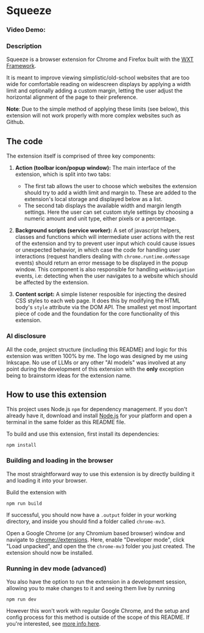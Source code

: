# Squeeze
### Video Demo:  <URL HERE>
### Description
Squeeze is a browser extension for Chrome and Firefox built with the [WXT Framework](https://wxt.dev/).

It is meant to improve viewing simplistic/old-school websites that are too wide for comfortable reading on widescreen displays by applying a width limit and optionally adding a custom margin, letting the user adjust the horizontal alignment of the page to their preference.

**Note**: Due to the simple method of applying these limits (see below), this extension will not work properly with more complex websites such as Github.

## The code

The extension itself is comprised of three key components:

1. **Action (toolbar icon/popup window):** The main interface of the extension, which is split into two tabs:
   - The first tab allows the user to choose which websites the extension should try to add a width limit and margin to. These are added to the extension's local storage and displayed below as a list.
   - The second tab displays the available width and margin length settings. Here the user can set custom style settings by choosing a numeric amount and unit type, either pixels or a percentage.


2. **Background scripts (service worker):** A set of javascript helpers, classes and functions which will intermediate user actions with the rest of the extension and try to prevent user input which could cause issues or unexpected behavior, in which case the code for handling user interactions (request handlers dealing with `chrome.runtime.onMessage` events) should return an error message to be displayed in the popup window. This component is also responsible for handling `webNavigation` events, i.e: detecting when the user navigates to a website which should be affected by the extension.

3. **Content script:** A simple listener resposible for injecting the desired CSS styles to each web page. It does this by modifying the HTML body's `style` attribute via the DOM API. The smallest yet most important piece of code and the foundation for the core functionality of this extension.


### AI disclosure
All the code, project structure (including this README) and logic for this extension was written 100% by me. The logo was designed by me using Inkscape. No use of LLMs or any other "AI models" was involved at any point during the development of this extension with the **only** exception being to brainstorm ideas for the extension name. 

## How to use this extension
This project uses Node.js `npm` for dependency management. If you don't already have it, download and install [Node.js](https://nodejs.org/) for your platform and open a terminal in the same folder as this README file.

To build and use this extension, first install its dependencies:
```
npm install
```

### Building and loading in the browser
The most straightforward way to use this extension is by directly building it and loading it into your browser.

Build the extension with
```
npm run build
```

If successful, you should now have a `.output` folder in your working directory, and inside you should find a folder called `chrome-mv3`.

Open a Google Chrome (or any Chromium based browser) window and navigate to [chrome://extensions](chrome://extensions). Here, enable "Developer mode", click "Load unpacked", and open the the `chrome-mv3` folder you just created. The extension should now be installed.

### Running in dev mode (advanced)
You also have the option to run the extension in a development session, allowing you to make changes to it and seeing them live by running
```
npm run dev
```
However this won't work with regular Google Chrome, and the setup and config process for this method is outside of the scope of this README. If you're interested, see [more info here](https://wxt.dev/guide/essentials/config/browser-startup.html).